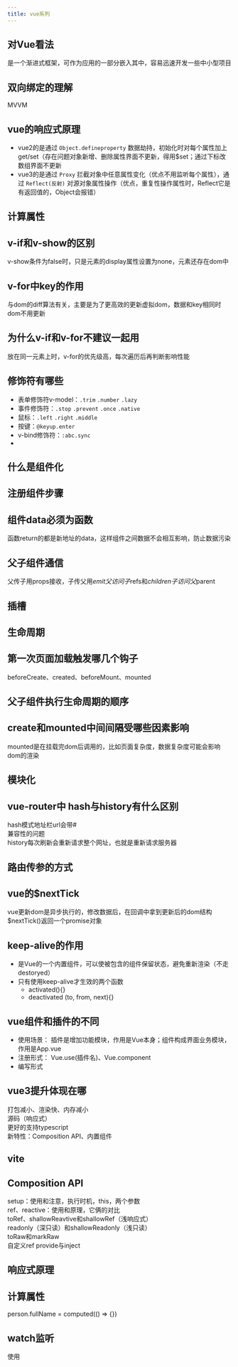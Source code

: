 ```yaml
---
title: vue系列
---
```


## 对Vue看法
是一个渐进式框架，可作为应用的一部分嵌入其中，容易迅速开发一些中小型项目

## 双向绑定的理解
MVVM

## vue的响应式原理
* vue2的是通过 ```Object.defineproperty``` 数据劫持，初始化时对每个属性加上get/set（存在问题对象新增、删除属性界面不更新，得用$set；通过下标改数组界面不更新
* vue3的是通过 ```Proxy``` 拦截对象中任意属性变化（优点不用监听每个属性），通过 ```Reflect(反射)``` 对源对象属性操作（优点，重复性操作属性时，Reflect它是有返回值的，Object会报错）

## 计算属性

## v-if和v-show的区别
v-show条件为false时，只是元素的display属性设置为none，元素还存在dom中

## v-for中key的作用
与dom的diff算法有关，主要是为了更高效的更新虚拟dom，数据和key相同时dom不用更新

## 为什么v-if和v-for不建议一起用
放在同一元素上时，v-for的优先级高，每次遍历后再判断影响性能

## 修饰符有哪些
- 表单修饰符v-model：```.trim``` ```.number``` ```.lazy```
- 事件修饰符：```.stop``` ```.prevent``` ```.once``` ```.native```
- 鼠标：```.left``` ```.right``` ```.middle```
- 按键：```@keyup.enter```
- v-bind修饰符：```:abc.sync```
- 
## 什么是组件化

## 注册组件步骤

## 组件data必须为函数
函数return的都是新地址的data，这样组件之间数据不会相互影响，防止数据污染

## 父子组件通信
父传子用props接收，子传父用$emit
父访问子$refs和$children
子访问父$parent

## 插槽

## 生命周期

## 第一次页面加载触发哪几个钩子
beforeCreate、created、beforeMount、mounted

## 父子组件执行生命周期的顺序

## create和mounted中间间隔受哪些因素影响
mounted是在挂载完dom后调用的，比如页面复杂度，数据复杂度可能会影响dom的渲染

## 模块化

## vue-router中 hash与history有什么区别
hash模式地址栏url会带#   
兼容性的问题   
history每次刷新会重新请求整个网址，也就是重新请求服务器

## 路由传参的方式

## vue的$nextTick
vue更新dom是异步执行的，修改数据后，在回调中拿到更新后的dom结构   
$nextTick()返回一个promise对象

## keep-alive的作用
* 是Vue的一个内置组件，可以使被包含的组件保留状态，避免重新渲染（不走destoryed）
* 只有使用keep-alive才生效的两个函数
  * activated(){}
  * deactivated (to, from, next){}

## vue组件和插件的不同
* 使用场景：
  插件是增加功能模块，作用是Vue本身；组件构成界面业务模块，作用是App.vue
* 注册形式：
  Vue.use(插件名)、Vue.component
* 编写形式

## vue3提升体现在哪
打包减小、渲染快、内存减小   
源码（响应式）   
更好的支持typescript   
新特性：Composition API、内置组件

## vite

## Composition API
setup：使用和注意，执行时机，this，两个参数   
ref、reactive：使用和原理，它俩的对比   
toRef、shallowReavtive和shallowRef（浅响应式）   
readonly（深只读）和shallowReadonly（浅只读）   
toRaw和markRaw   
自定义ref
provide与inject

## 响应式原理
## 计算属性
person.fullName = computed(() => {})
## watch监听
使用







